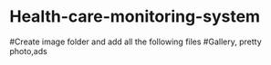 # Health-care-monitoring-system
#Create image folder and add all the following files 
#Gallery, pretty photo,ads
